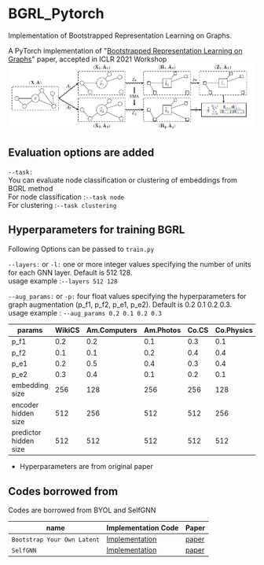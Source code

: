 # BGRL_Pytorch
Implementation of Bootstrapped Representation Learning on Graphs.

A PyTorch implementation of "<a href="https://arxiv.org/pdf/2102.06514.pdf">Bootstrapped Representation Learning on Graphs</a>" paper, accepted in ICLR 2021 Workshop  
<img src="img/model.PNG" width="700px"></img>

## Evaluation options are added
`--task:`  
You can evaluate node classification or clustering of embeddings from BGRL method  
For node classification :`--task node`  
For clustering :`--task clustering`  
  

## Hyperparameters for training BGRL
Following Options can be passed to `train.py`
  

`--layers:` or `-l:`
one or more integer values specifying  the number of units for each GNN layer. Default is 512 128.  
usage example :`--layers 512 128`  
  

`--aug_params:` or `-p:`
four float values specifying the hyperparameters for graph augmentation (p_f1, p_f2, p_e1, p_e2). Default is 0.2 0.1 0.2 0.3.  
usage example : `--aug_params 0.2 0.1 0.2 0.3`



|params|WikiCS|Am.Computers|Am.Photos|Co.CS|Co.Physics|
|------|------|------------|---------|-----|----------| 
|p_f1  |0.2   |0.2         |0.1      |0.3  |0.1       |
|p_f2  |0.1   |0.1         |0.2      |0.4  |0.4       |
|p_e1  |0.2   |0.5         |0.4      |0.3  |0.4       |
|p_e2  |0.3   |0.4         |0.1      |0.2  |0.1       |
|embedding size|256|128|256|256|128|
|encoder hidden size|512|256|512|512|256|
|predictor hidden size|512|512|512|512|512|
* Hyperparameters are from original paper

## Codes borrowed from
Codes are borrowed from BYOL and SelfGNN


| name        | Implementation Code | Paper   |
| ----------- | ------------------- | ------- | 
| `Bootstrap Your Own Latent`| <a href="https://github.com/lucidrains/byol-pytorch">Implementation</a>| <a href="https://arxiv.org/pdf/2006.07733.pdf">paper</a>|
| `SelfGNN`| <a href="https://github.com/zekarias-tilahun/SelfGNN">Implementation</a>| <a href="https://arxiv.org/pdf/2103.14958.pdf">paper</a>|
